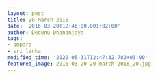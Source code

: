 ```yaml
---
layout: post
title: 20 March 2016
date: '2016-03-20T12:46:00.001+02:00'
author: Dedunu Dhananjaya
tags:
- ampara
- sri lanka
modified_time: '2020-05-31T12:47:32.782+03:00'
featured_image: 2016-03-20-20-march-2016_20.jpg
---
```

